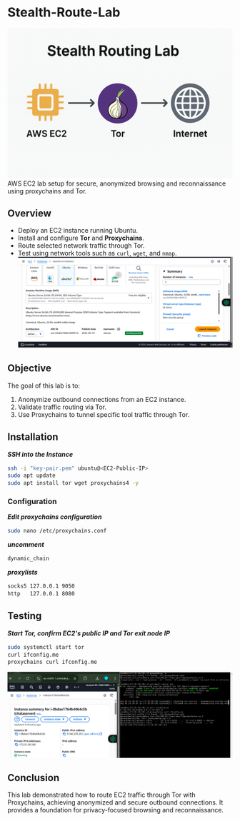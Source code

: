 # Stealth-Route-Lab
![image](stealth_routing_lab.png)
AWS EC2 lab setup for secure, anonymized browsing and reconnaissance using proxychains and Tor.
## **Overview**
- Deploy an EC2 instance running Ubuntu.
- Install and configure **Tor** and **Proxychains**.
- Route selected network traffic through Tor.
- Test using network tools such as `curl`, `wget`, and `nmap`.
![instance](ubuntu_EC2.png)  
## **Objective**
The goal of this lab is to:
1. Anonymize outbound connections from an EC2 instance.
2. Validate traffic routing via Tor.
3. Use Proxychains to tunnel specific tool traffic through Tor.
## **Installation**
***SSH into the Instance***
```bash
ssh -i "key-pair.pem" ubuntu@<EC2-Public-IP>
sudo apt update
sudo apt install tor wget proxychains4 -y
```
### **Configuration**
***Edit proxychains configuration***
```bash
sudo nano /etc/proxychains.conf
```
***uncomment***
```bash
dynamic_chain
```
***proxylists***
```bash
socks5 127.0.0.1 9050
http   127.0.0.1 8080
```
## **Testing**
***Start Tor, confirm EC2's public IP and Tor exit node IP***
```bash
sudo systemctl start tor
curl ifconfig.me
proxychains curl ifconfig.me
```
![confirmation](EC2_TOR_IP.png)
## **Conclusion**
This lab demonstrated how to route EC2 traffic through Tor with Proxychains, achieving anonymized and secure outbound connections. It provides a foundation for privacy-focused browsing and reconnaissance.
